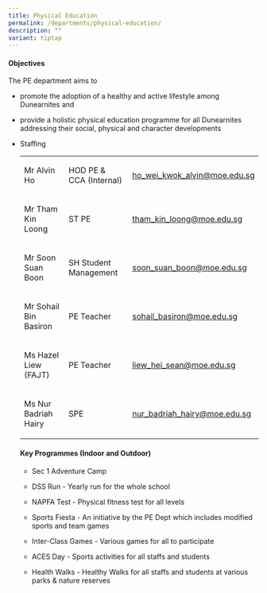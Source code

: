 ```yaml
---
title: Physical Education
permalink: /departments/physical-education/
description: ""
variant: tiptap
---
```

<h4>Objectives</h4>
<p>The PE department aims to</p>
<ul data-tight="true" class="tight">
<li>
<p>promote the adoption of a healthy and active lifestyle among Dunearnites
and</p>
</li>
<li>
<p>provide a holistic physical education programme for all Dunearnites addressing
their social, physical and character developments</p>
</li>
<li>
<p>Staffing</p>
<table style="minWidth: 75px">
<colgroup>
<col>
<col>
<col>
</colgroup>
<tbody>
<tr>
<td rowspan="1" colspan="1">
<p>Mr Alvin Ho</p>
</td>
<td rowspan="1" colspan="1">
<p>HOD PE &amp; CCA (Internal)</p>
</td>
<td rowspan="1" colspan="1">
<p><a href="mailto:ho_wei_kwok_alvin@moe.edu.sg" rel="noopener noreferrer nofollow" target="">ho_wei_kwok_alvin@moe.edu.sg</a>
</p>
</td>
</tr>
<tr>
<td rowspan="1" colspan="1">
<p>Mr Tham Kin Loong</p>
</td>
<td rowspan="1" colspan="1">
<p>ST PE</p>
</td>
<td rowspan="1" colspan="1">
<p><a href="mailto:tham_kin_loong@moe.edu.sg" rel="noopener noreferrer nofollow" target="">tham_kin_loong@moe.edu.sg</a>
</p>
</td>
</tr>
<tr>
<td rowspan="1" colspan="1">
<p>Mr Soon Suan Boon</p>
</td>
<td rowspan="1" colspan="1">
<p>SH Student Management</p>
</td>
<td rowspan="1" colspan="1">
<p><a href="mailto:soon_suan_boon@moe.edu.sg" rel="noopener noreferrer nofollow" target="">soon_suan_boon@moe.edu.sg</a>
</p>
</td>
</tr>
<tr>
<td rowspan="1" colspan="1">
<p>Mr Sohail Bin Basiron</p>
</td>
<td rowspan="1" colspan="1">
<p>PE Teacher&nbsp;</p>
</td>
<td rowspan="1" colspan="1">
<p><a href="mailto:sohail_basiron@moe.edu.sg" rel="noopener noreferrer nofollow" target="">sohail_basiron@moe.edu.sg</a>
</p>
</td>
</tr>
<tr>
<td rowspan="1" colspan="1">
<p>Ms Hazel Liew (FAJT)</p>
</td>
<td rowspan="1" colspan="1">
<p>PE Teacher</p>
</td>
<td rowspan="1" colspan="1">
<p><a href="liew_hei_sean@moe.edu.sg" rel="noopener nofollow" target="_blank">liew_hei_sean@moe.edu.sg</a>
</p>
</td>
</tr>
<tr>
<td rowspan="1" colspan="1">
<p>Ms Nur Badriah Hairy</p>
</td>
<td rowspan="1" colspan="1">
<p>SPE</p>
</td>
<td rowspan="1" colspan="1">
<p><a href="mailto:nur_badriah_hairy@moe.edu.sg" rel="noopener noreferrer nofollow" target="">nur_badriah_hairy@moe.edu.sg</a>
</p>
</td>
</tr>
</tbody>
</table>
<h4>Key Programmes (Indoor and Outdoor)</h4>
<ul data-tight="true" class="tight">
<li>
<p>Sec 1 Adventure Camp</p>
</li>
<li>
<p>DSS Run - Yearly run for the whole school</p>
</li>
<li>
<p>NAPFA Test - Physical fitness test for all levels</p>
</li>
<li>
<p>Sports Fiesta - An initiative by the PE Dept which includes modified sports
and team games</p>
</li>
<li>
<p>Inter-Class Games - Various games for all to participate</p>
</li>
<li>
<p>ACES Day - Sports activities for all staffs and students</p>
</li>
<li>
<p>Health Walks - Healthy Walks for all staffs and students at various parks
&amp; nature reserves</p>
</li>
</ul>
</li>
</ul>
<p></p>
